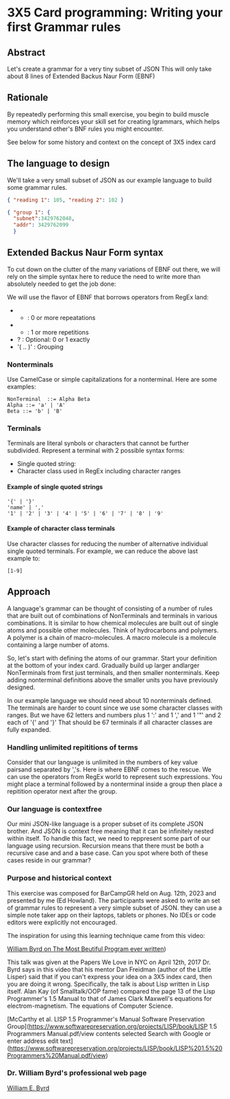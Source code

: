 # 3X5 Card programming: Writing your first Grammar rules

## Abstract

Let's create a grammar for a very tiny subset of JSON
This will only take about 8 lines of Extended Backus Naur Form (EBNF)

## Rationale

By repeatedly performing this small exercise, you begin to build muscle memory
which reinforces your skill set for creating lgrammars, which helps you understand
other's BNF rules you might encounter.


See below for  some history and context on the concept of 3X5 index card

## The language to design

We'll take a very small subset of JSON as our example language to build
some grammar rules.

```JSON
{ "reading 1": 105, "reading 2": 102 }
```

```JSON
{ "group 1": {
  "subnet":3429762048,
  "addr": 3429762099
  }
``` 



## Extended Backus Naur Form syntax

To cut down on the clutter of the many variations of EBNF out there,  we will
rely on the simple syntax here  to reduce the need to write   more than absolutely
needed to get the job done:

We will use the flavor of EBNF that borrows operators from RegEx land:

- * : 0 or more repeatations
- + : 1 or more  repetitions
- ? : Optional: 0 or 1 exactly
- '( .. )' : Grouping

### Nonterminals

Use CamelCase or simple capitalizations for a nonterminal. Here are some examples:

```EBNF
NonTerminal  ::= Alpha Beta
Alpha ::= 'a' | 'A'
Beta ::= 'b' | 'B'
```



### Terminals

Terminals are literal synbols or characters that cannot be further subdivided.
Represent  a terminal with 2 possible syntax forms:

- Single quoted string:
- Character class used in RegEx including character ranges

#### Example of single quoted strings

```
'{' | '}'
'name' | ','
'1' | '2' | '3' | '4' | '5' | '6' | '7' | '8' | '9'
```


 #### Example of character class  terminals

Use character classes for reducing the number of alternative individual
single quoted terminals. For example, we can reduce the above last example to:

```
[1-9]
```


## Approach

A language's grammar can be thought of consisting of a number of rules
that are built out of combinations of NonTerminals and terminals in various combinations.
It is similar to how chemical molecules are built out of single atoms and 
possible other molecules. Think of hydrocarbons and polymers.
A polymer is a chain of macro-molecules. A macro molecule is a molecule containing
a large number of atoms.

So, let's start with defining the atoms of our grammar. Start your definition
at the bottom of your index card.  Gradually build up larger andlarger NonTerminals
from first just terminals, and then smaller nonterminals.
Keep adding nonterminal definitions above the smaller units you have previously
designed.

In our example language we should need about 10 nonterminals defined. The terminals
are harder to count since we use some character classes with ranges. But
we have 62 letters and numbers plus 1 ':' and 1 ',' and 1 '"' and 2 each
of '{' and '}' That should be 67 terminals  if all character classes
are fully expanded.

### Handling unlimited  repititions of terms

Consider that our language is unlimited in the numbers of key value pairsand
separated by ','s. Here is where EBNF comes to the rescue. We can use
the operators from RegEx world to represent such expressions.
You might place a terminal followed by a nonterminal inside a group then
place a repitition operator next after the group.

### Our language is contextfree

Our mini JSON-like language is a proper subset of its complete JSON brother.
And JSON is context free meaning that it can be infinitely nested within itself.
To handle this fact, we need to  reppresent some part of our language using recursion.
Recursion means that there must be both a recursive case and and a base case.
Can you spot where both of these cases reside in our grammar? 







### Purpose and historical context

This exercise was composed for BarCampGR held on Aug. 12th, 2023 and presented by
me (Ed Howland). The participants were asked to write an set of grammar rules
to represent a very simple subset of JSON.
they can use a simple note taker app on their laptops, tablets or phones. No IDEs or code editors
were explicitly not encouraged.

The inspiration for using this learning technique came from this video:

[William Byrd on The Most Beutiful Program ever written](https://www.youtube.com/watch?v=OyfBQmvr2Hc))

This talk was given at the Papers We Love in NYC on April 12th,  2017
Dr. Byrd says in this video that his mentor Dan Freidman (author of the Little Lisper)
said that if you can't express your idea on a 3X5 index card, then you are doing it wrong.
Specifically, the talk is about Lisp written in Lisp itself.
Alan Kay (of Smalltalk/OOP fame) compared the page 13 of the Lisp Programmer's 1.5
Manual to that of James Clark Maxwell's equations for electrom-magnetism.
The equations of Computer Science.

[McCarthy et al. LISP 1.5 Programmer's Manual Software Preservation Group](https://www.softwarepreservation.org/projects/LISP/book/LISP 1.5 Programmers Manual.pdf/view contents selected Search with Google or enter address edit text](https://www.softwarepreservation.org/projects/LISP/book/LISP%201.5%20Programmers%20Manual.pdf/view)

### Dr. William Byrd's  professional web page

[William E. Byrd](http://webyrd.net/)

